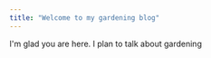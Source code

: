 ```yaml
---
title: "Welcome to my gardening blog"
---
```


I'm glad you are here. I plan to talk about gardening 
